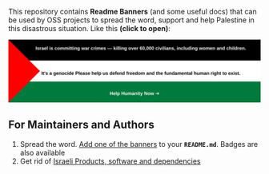 This repository contains **Readme Banners** (and some useful docs) that can be used by OSS projects to spread the word, support and help Palestine in this disastrous situation. Like this **(click to open)**:

[![Stand With Palestine](https://github.com/standforhumanity/stand-with-palestine/blob/main/Banners/Banner1.svg)](https://stand-with-palestine.vercel.app/)

## For Maintainers and Authors

1. Spread the word. [Add one of the banners](/docs/AddBanner.md) to your **`README.md`**. Badges are also available
2. Get rid of [Israeli Products, software and dependencies](/docs/Boycott.md)
